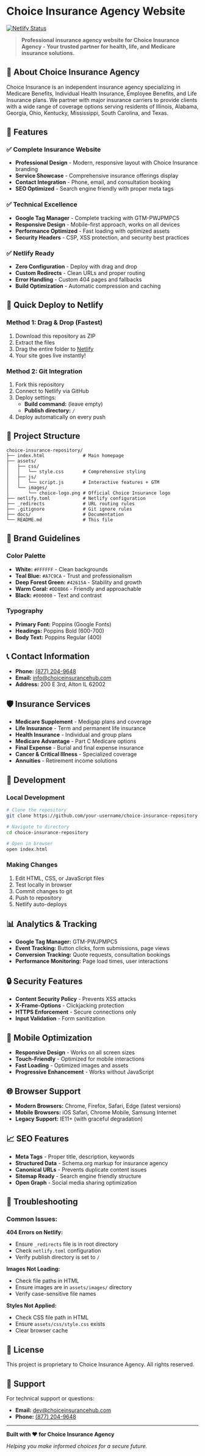 # Choice Insurance Agency Website

[![Netlify Status](https://api.netlify.com/api/v1/badges/your-badge-id/deploy-status)](https://app.netlify.com/sites/your-site-name/deploys)

> **Professional insurance agency website for Choice Insurance Agency - Your trusted partner for health, life, and Medicare insurance solutions.**

## 🏢 About Choice Insurance Agency

Choice Insurance is an independent insurance agency specializing in Medicare Benefits, Individual Health Insurance, Employee Benefits, and Life Insurance plans. We partner with major insurance carriers to provide clients with a wide range of coverage options serving residents of Illinois, Alabama, Georgia, Ohio, Kentucky, Mississippi, South Carolina, and Texas.

## 🌟 Features

### ✅ **Complete Insurance Website**
- **Professional Design** - Modern, responsive layout with Choice Insurance branding
- **Service Showcase** - Comprehensive insurance offerings display
- **Contact Integration** - Phone, email, and consultation booking
- **SEO Optimized** - Search engine friendly with proper meta tags

### ✅ **Technical Excellence**
- **Google Tag Manager** - Complete tracking with GTM-PWJPMPC5
- **Responsive Design** - Mobile-first approach, works on all devices
- **Performance Optimized** - Fast loading with optimized assets
- **Security Headers** - CSP, XSS protection, and security best practices

### ✅ **Netlify Ready**
- **Zero Configuration** - Deploy with drag and drop
- **Custom Redirects** - Clean URLs and proper routing
- **Error Handling** - Custom 404 pages and fallbacks
- **Build Optimization** - Automatic compression and caching

## 🚀 Quick Deploy to Netlify

### **Method 1: Drag & Drop (Fastest)**
1. Download this repository as ZIP
2. Extract the files
3. Drag the entire folder to [Netlify](https://netlify.com)
4. Your site goes live instantly!

### **Method 2: Git Integration**
1. Fork this repository
2. Connect to Netlify via GitHub
3. Deploy settings:
   - **Build command:** (leave empty)
   - **Publish directory:** `/`
4. Deploy automatically on every push

## 📁 Project Structure

```
choice-insurance-repository/
├── index.html              # Main homepage
├── assets/
│   ├── css/
│   │   └── style.css       # Comprehensive styling
│   ├── js/
│   │   └── script.js       # Interactive features + GTM
│   └── images/
│       └── choice-logo.png # Official Choice Insurance logo
├── netlify.toml            # Netlify configuration
├── _redirects              # URL routing rules
├── .gitignore              # Git ignore rules
├── docs/                   # Documentation
└── README.md               # This file
```

## 🎨 Brand Guidelines

### **Color Palette**
- **White:** `#FFFFFF` - Clean backgrounds
- **Teal Blue:** `#A7C9CA` - Trust and professionalism  
- **Deep Forest Green:** `#42615A` - Stability and growth
- **Warm Coral:** `#DD8B66` - Friendly and approachable
- **Black:** `#000000` - Text and contrast

### **Typography**
- **Primary Font:** Poppins (Google Fonts)
- **Headings:** Poppins Bold (600-700)
- **Body Text:** Poppins Regular (400)

## 📞 Contact Information

- **Phone:** [(877) 204-9648](tel:8772049648)
- **Email:** [info@choiceinsurancehub.com](mailto:info@choiceinsurancehub.com)
- **Address:** 200 E 3rd, Alton IL 62002

## 🛡️ Insurance Services

- **Medicare Supplement** - Medigap plans and coverage
- **Life Insurance** - Term and permanent life insurance
- **Health Insurance** - Individual and group plans
- **Medicare Advantage** - Part C Medicare options
- **Final Expense** - Burial and final expense insurance
- **Cancer & Critical Illness** - Specialized coverage
- **Annuities** - Retirement income solutions

## 🔧 Development

### **Local Development**
```bash
# Clone the repository
git clone https://github.com/your-username/choice-insurance-repository.git

# Navigate to directory
cd choice-insurance-repository

# Open in browser
open index.html
```

### **Making Changes**
1. Edit HTML, CSS, or JavaScript files
2. Test locally in browser
3. Commit changes to git
4. Push to repository
5. Netlify auto-deploys

## 📊 Analytics & Tracking

- **Google Tag Manager:** GTM-PWJPMPC5
- **Event Tracking:** Button clicks, form submissions, page views
- **Conversion Tracking:** Quote requests, consultation bookings
- **Performance Monitoring:** Page load times, user interactions

## 🔒 Security Features

- **Content Security Policy** - Prevents XSS attacks
- **X-Frame-Options** - Clickjacking protection
- **HTTPS Enforcement** - Secure connections only
- **Input Validation** - Form sanitization

## 📱 Mobile Optimization

- **Responsive Design** - Works on all screen sizes
- **Touch-Friendly** - Optimized for mobile interactions
- **Fast Loading** - Optimized images and assets
- **Progressive Enhancement** - Works without JavaScript

## 🌐 Browser Support

- **Modern Browsers:** Chrome, Firefox, Safari, Edge (latest versions)
- **Mobile Browsers:** iOS Safari, Chrome Mobile, Samsung Internet
- **Legacy Support:** IE11+ (with graceful degradation)

## 📈 SEO Features

- **Meta Tags** - Proper title, description, keywords
- **Structured Data** - Schema.org markup for insurance agency
- **Canonical URLs** - Prevents duplicate content issues
- **Sitemap Ready** - Search engine friendly structure
- **Open Graph** - Social media sharing optimization

## 🚨 Troubleshooting

### **Common Issues:**

**404 Errors on Netlify:**
- Ensure `_redirects` file is in root directory
- Check `netlify.toml` configuration
- Verify publish directory is set to `/`

**Images Not Loading:**
- Check file paths in HTML
- Ensure images are in `assets/images/` directory
- Verify case-sensitive file names

**Styles Not Applied:**
- Check CSS file path in HTML
- Ensure `assets/css/style.css` exists
- Clear browser cache

## 📄 License

This project is proprietary to Choice Insurance Agency. All rights reserved.

## 🤝 Support

For technical support or questions:
- **Email:** [dev@choiceinsurancehub.com](mailto:dev@choiceinsurancehub.com)
- **Phone:** [(877) 204-9648](tel:8772049648)

---

**Built with ❤️ for Choice Insurance Agency**

*Helping you make informed choices for a secure future.*


